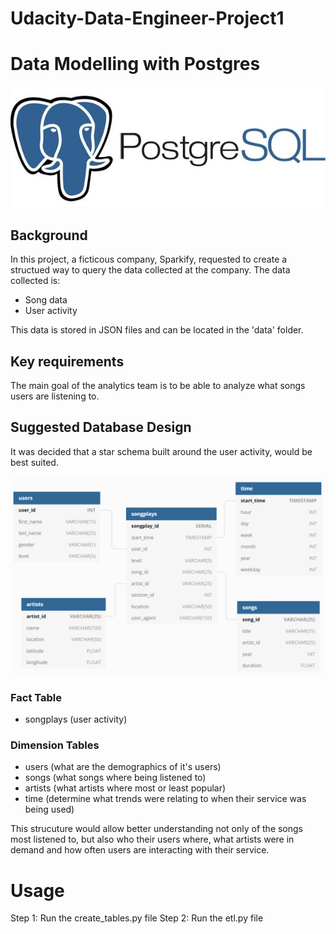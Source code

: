 # Udacity-Data-Engineer-Project1
# Data Modelling with Postgres
![Image of Postgres](img/postgres.jpeg)

## Background

In this project, a ficticous company, Sparkify, requested to create a structued way to query the data collected at the company. The data collected is:
- Song data
- User activity

This data is stored in JSON files and can be located in the 'data' folder. 

## Key requirements

The main goal of the analytics team is to be able to analyze what songs users are listening to.

## Suggested Database Design

It was decided that a star schema built around the user activity, would be best suited.

![Image of Starschema](img/database_model.png)

### Fact Table
- songplays (user activity)

### Dimension Tables
- users (what are the demographics of it's users)
- songs (what songs where being listened to)
- artists (what artists where most or least popular)
- time (determine what trends were relating to when their service was being used)

This strucuture would allow better understanding not only of the songs most listened to, but also who their users where, what artists were in demand and how often users are interacting with their service.

# Usage

Step 1: Run the create_tables.py file
Step 2: Run the etl.py file
